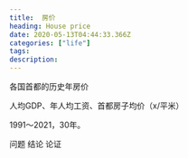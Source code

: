 ```yaml
---
title:  房价
heading: House price
date: 2020-05-13T04:44:33.366Z
categories: ["life"]
tags: 
description: 
---
```



各国首都的历史年房价

人均GDP、年人均工资、首都房子均价（x/平米）

1991～2021，30年。



问题
结论
论证
